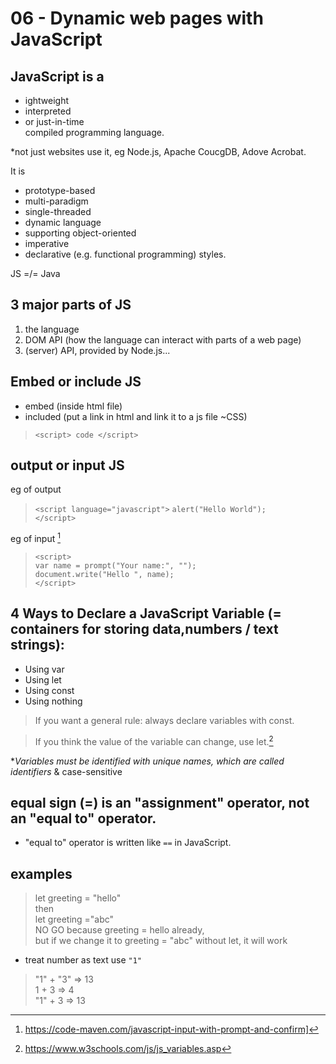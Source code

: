 # 06 - Dynamic web pages with JavaScript

## JavaScript is a  
- ightweight  
- interpreted  
- or just-in-time  
compiled programming language.

*not just websites use it, eg Node.js, Apache CoucgDB, Adove Acrobat.

It is  
- prototype-based  
- multi-paradigm  
- single-threaded  
- dynamic language  
- supporting object-oriented  
- imperative  
- declarative (e.g. functional programming) styles.  

JS =/= Java

## 3 major parts of JS

1. the language  
2. DOM API (how the language can interact with parts of a web page)
3. (server) API, provided by Node.js...

## Embed or include JS

- embed (inside html file)
- included (put a link in html and link it to a js file ~CSS)

>  `<script> code </script>`

## output or input JS
eg of output  
> `<script language="javascript">`
 `alert("Hello World");`  
 `</script>`
 
 eg of input  [^1]  
> `<script>`  
`var name = prompt("Your name:", "");`  
`document.write("Hello ", name);`  
`</script>`




## 4 Ways to Declare a JavaScript Variable (= containers for storing data,numbers / text strings):

- Using var  
- Using let  <let can be changed>
- Using const <cant be changed> 
- Using nothing  

>If you want a general rule: always declare variables with const.

> If you think the value of the variable can change, use let.[^2]

**Variables must be identified with unique names, which are called identifiers* & case-sensitive

## equal sign (=) is an "assignment" operator, not an "equal to" operator.

* "equal to" operator is written like `==` in JavaScript.

## examples

> let greeting = "hello"  
then  
let greeting ="abc"  
NO GO because greeting = hello already,  
but if we change it to greeting = "abc" without let, it will work


* treat number as text use `"1"`

> "1" + "3"  => 13  
> 1 + 3 => 4  
> "1" + 3 => 13

[^1]: https://code-maven.com/javascript-input-with-prompt-and-confirm]

[^2]: https://www.w3schools.com/js/js_variables.asp